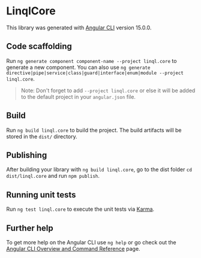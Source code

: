 # LinqlCore

This library was generated with [Angular CLI](https://github.com/angular/angular-cli) version 15.0.0.

## Code scaffolding

Run `ng generate component component-name --project linql.core` to generate a new component. You can also use `ng generate directive|pipe|service|class|guard|interface|enum|module --project linql.core`.
> Note: Don't forget to add `--project linql.core` or else it will be added to the default project in your `angular.json` file. 

## Build

Run `ng build linql.core` to build the project. The build artifacts will be stored in the `dist/` directory.

## Publishing

After building your library with `ng build linql.core`, go to the dist folder `cd dist/linql.core` and run `npm publish`.

## Running unit tests

Run `ng test linql.core` to execute the unit tests via [Karma](https://karma-runner.github.io).

## Further help

To get more help on the Angular CLI use `ng help` or go check out the [Angular CLI Overview and Command Reference](https://angular.io/cli) page.
